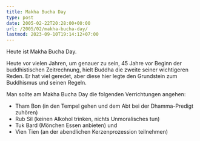 ```yaml
---
title: Makha Bucha Day
type: post
date: 2005-02-22T20:28:00+00:00
url: /2005/02/makha-bucha-day/
lastmod: 2023-09-10T19:14:12+07:00
---
```

Heute ist Makha Bucha Day.

Heute vor vielen Jahren, um genauer zu sein, 45 Jahre vor Beginn der buddhistischen Zeitrechnung, hielt Buddha die zweite seiner wichtigeren Reden. Er hat viel geredet, aber diese hier legte den Grundstein zum Buddhismus und seinen Regeln.

Man sollte am Makha Bucha Day die folgenden Verrichtungen angehen:

  * Tham Bon (in den Tempel gehen und dem Abt bei der Dhamma-Predigt zuhören)
  * Rub Sil (keinen Alkohol trinken, nichts Unmoralisches tun)
  * Tuk Bard (Mönchen Essen anbieten) und
  * Vien Tien (an der abendlichen Kerzenprozession teilnehmen)
